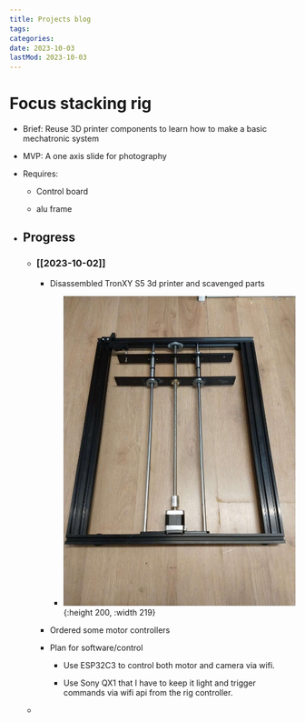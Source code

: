 ```yaml
---
title: Projects blog
tags:
categories:
date: 2023-10-03
lastMod: 2023-10-03
---
```

# Focus stacking rig

  + Brief: Reuse 3D printer components to learn how to make a basic mechatronic system

  + MVP: A one axis slide for photography

  + Requires:

    + Control board

    + alu frame

  + ## Progress

    + ### [[2023-10-02]]

      + Disassembled TronXY S5 3d printer and scavenged parts

        + ![IMG_20231002_221639851.jpg](/assets/img_20231002_221639851_1696332184660_0.jpg){:height 200, :width 219}

      + Ordered some motor controllers

      + Plan for software/control

        + Use ESP32C3 to control both motor and camera via wifi.

        + Use Sony QX1 that I have to keep it light and trigger commands via wifi api from the rig controller.

    + 




